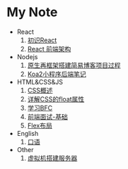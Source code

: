 # My Note

- React
  1. [初识React](./React/初识React.md)
  2. [React 前端架构](./React/React前端架构.md)
- Nodejs
  1. [原生再框架搭建简易博客项目过程](./Nodejs/原生再框架搭建简易博客项目过程.md)
  2. [Koa2小程序后端笔记](./Nodejs/Koa2-小程序后端笔记.md)
- HTML&CSS&JS
  1. [CSS概述](./HTML&CSS&JS/CSS概述.md)
  2. [详解CSS的float属性](./HTML&CSS&JS/详解CSS的float属性.md)
  3. [学习BFC](./HTML&CSS&JS/学习BFC.md)
  4. [前端面试-基础](./HTML&CSS&JS/前端面试-基础.md)
  5. [Flex布局](./HTML&CSS&JS/Flex布局.md)
- English
  1. [口语](./English/口语.md)
- Other
  1. [虚拟机搭建服务器](./Other/虚拟机搭建服务器.md)